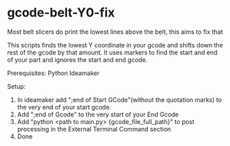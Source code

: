 # gcode-belt-Y0-fix
Most belt slicers do print the lowest lines above the belt, this aims to fix that

This scripts finds the lowest Y coordinate in your gcode and shifts down the rest of the gcode by that amount. It uses markers to find the start and end of your part and ignores the start and end gcode.

Prerequisites:
Python
Ideamaker

Setup: 
1. In ideamaker add ";end of Start GCode"(without the quotation marks) to the very end of your start gcode.
2. Add ";end of Gcode" to the very start of your End Gcode
3. Add "python \<path to main.py\> {gcode_file_full_path}" to post processing in the External Terminal Command section
4. Done
